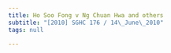 ```yaml
---
title: Ho Soo Fong v Ng Chuan Hwa and others
subtitle: "[2010] SGHC 176 / 14\_June\_2010"
tags: null

---
```


